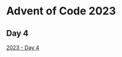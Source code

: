# Advent of Code 2023

## Day 4

[2023 - Day 4](https://adventofcode.com/2023/day/4 "Advent of Code 2023 Day 4")